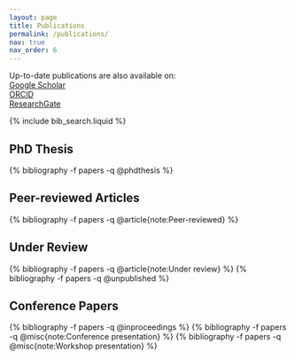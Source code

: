 ```yaml
---
layout: page
title: Publications
permalink: /publications/
nav: true
nav_order: 6
---
```


<!-- _pages/publications.md -->

<!-- External Links with Icons -->
<p>
  Up-to-date publications are also available on:<br>
  <a href="https://scholar.google.fr/citations?user=X0s6r3QAAAAJ&hl=fr" target="_blank">
    <i class="ai ai-google-scholar"></i> Google Scholar
  </a><br>
  <a href="https://orcid.org/0000-0002-9545-988X" target="_blank">
    <i class="ai ai-orcid"></i> ORCID
  </a><br>
  <a href="https://www.researchgate.net/profile/Arthur-Clerjon" target="_blank">
    <i class="ai ai-researchgate"></i> ResearchGate
  </a>
</p>

<!-- Bibsearch Feature -->
{% include bib_search.liquid %}

<div class="publications">

## PhD Thesis
{% bibliography -f papers -q @phdthesis %}

## Peer-reviewed Articles
{% bibliography -f papers -q @article{note:Peer-reviewed} %}

## Under Review
{% bibliography -f papers -q @article{note:Under review} %}
{% bibliography -f papers -q @unpublished %}

## Conference Papers
{% bibliography -f papers -q @inproceedings %}
{% bibliography -f papers -q @misc{note:Conference presentation} %}
{% bibliography -f papers -q @misc{note:Workshop presentation} %}

</div>